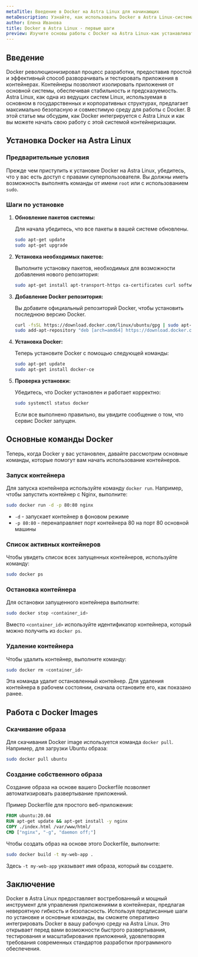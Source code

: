 ```yaml
---
metaTitle: Введение в Docker на Astra Linux для начинающих
metaDescription: Узнайте, как использовать Docker в Astra Linux-система контейнеризации, обеспечивающая совместимость и безопасность для приложения
author: Елена Иванова
title: Docker в Astra Linux - первые шаги
preview: Изучите основы работы с Docker на Astra Linux-как устанавливать, управлять контейнерами и обеспечивать безопасность в этой мощной ОС
---
```


## Введение

Docker революционизировал процесс разработки, предоставив простой и эффективный способ разворачивать и тестировать приложения в контейнерах. Контейнеры позволяют изолировать приложения от основной системы, обеспечивая стабильность и предсказуемость. Astra Linux, как одна из ведущих систем Linux, используемая в основном в государственных и корпоративных структурах, предлагает максимально безопасную и совместимую среду для работы с Docker. В этой статье мы обсудим, как Docker интегрируется с Astra Linux и как вы можете начать свою работу с этой системой контейнеризации.

## Установка Docker на Astra Linux

### Предварительные условия

Прежде чем приступить к установке Docker на Astra Linux, убедитесь, что у вас есть доступ с правами суперпользователя. Вы должны иметь возможность выполнять команды от имени `root` или с использованием `sudo`.

### Шаги по установке

1. **Обновление пакетов системы:**

   Для начала убедитесь, что все пакеты в вашей системе обновлены.

   ```bash
   sudo apt-get update
   sudo apt-get upgrade
   ```

2. **Установка необходимых пакетов:**

   Выполните установку пакетов, необходимых для возможности добавления нового репозитория:

   ```bash
   sudo apt-get install apt-transport-https ca-certificates curl software-properties-common
   ```

3. **Добавление Docker репозитория:**

   Вы добавите официальный репозиторий Docker, чтобы установить последнюю версию Docker.

   ```bash
   curl -fsSL https://download.docker.com/linux/ubuntu/gpg | sudo apt-key add -
   sudo add-apt-repository "deb [arch=amd64] https://download.docker.com/linux/ubuntu $(lsb_release -cs) stable"
   ```

4. **Установка Docker:**

   Теперь установите Docker с помощью следующей команды:

   ```bash
   sudo apt-get update
   sudo apt-get install docker-ce
   ```

5. **Проверка установки:**

   Убедитесь, что Docker установлен и работает корректно:

   ```bash
   sudo systemctl status docker
   ```

   Если все выполнено правильно, вы увидите сообщение о том, что сервис Docker запущен.

## Основные команды Docker

Теперь, когда Docker у вас установлен, давайте рассмотрим основные команды, которые помогут вам начать использование контейнеров.

### Запуск контейнера

Для запуска контейнера используйте команду `docker run`. Например, чтобы запустить контейнер с Nginx, выполните:

```bash
sudo docker run -d -p 80:80 nginx
```

- `-d` - запускает контейнер в фоновом режиме
- `-p 80:80` - перенаправляет порт контейнера 80 на порт 80 основной машины

### Список активных контейнеров

Чтобы увидеть список всех запущенных контейнеров, используйте команду:

```bash
sudo docker ps
```

### Остановка контейнера

Для остановки запущенного контейнера выполните:

```bash
sudo docker stop <container_id>
```

Вместо `<container_id>` используйте идентификатор контейнера, который можно получить из `docker ps`.

### Удаление контейнера

Чтобы удалить контейнер, выполните команду:

```bash
sudo docker rm <container_id>
```

Эта команда удалит остановленный контейнер. Для удаления контейнера в рабочем состоянии, сначала остановите его, как показано ранее.

## Работа с Docker Images

### Скачивание образа

Для скачивания Docker image используется команда `docker pull`. Например, для загрузки Ubuntu образа:

```bash
sudo docker pull ubuntu
```

### Создание собственного образа

Создание образа на основе вашего Dockerfile позволяет автоматизировать развертывание приложений.

Пример Dockerfile для простого веб-приложения:

```dockerfile
FROM ubuntu:20.04
RUN apt-get update && apt-get install -y nginx
COPY ./index.html /var/www/html/
CMD ["nginx", "-g", "daemon off;"]
```

Чтобы создать образ на основе этого Dockerfile, выполните:

```bash
sudo docker build -t my-web-app .
```

Здесь `-t my-web-app` указывает имя образа, который вы создаете.

## Заключение

Docker в Astra Linux предоставляет востребованный и мощный инструмент для управления приложениями в контейнерах, предлагая невероятную гибкость и безопасность. Используя предписанные шаги по установке и основные команды, вы сможете оперативно интегрировать Docker в вашу рабочую среду на Astra Linux. Это открывает перед вами возможности быстрого развертывания, тестирования и масштабирования приложений, удовлетворяя требования современных стандартов разработки программного обеспечения.